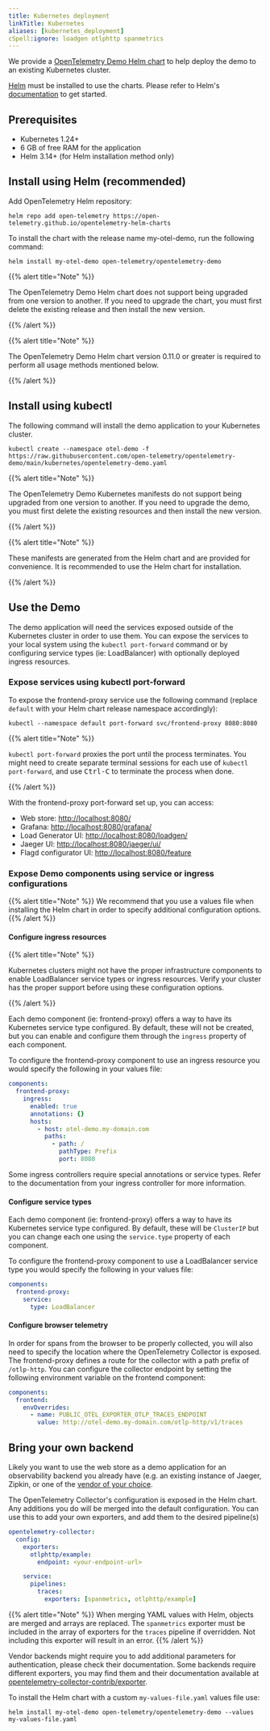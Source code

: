 ```yaml
---
title: Kubernetes deployment
linkTitle: Kubernetes
aliases: [kubernetes_deployment]
cSpell:ignore: loadgen otlphttp spanmetrics
---
```


We provide a
[OpenTelemetry Demo Helm chart](/docs/platforms/kubernetes/helm/demo/) to help
deploy the demo to an existing Kubernetes cluster.

[Helm](https://helm.sh) must be installed to use the charts. Please refer to
Helm's [documentation](https://helm.sh/docs/) to get started.

## Prerequisites

- Kubernetes 1.24+
- 6 GB of free RAM for the application
- Helm 3.14+ (for Helm installation method only)

## Install using Helm (recommended)

Add OpenTelemetry Helm repository:

```shell
helm repo add open-telemetry https://open-telemetry.github.io/opentelemetry-helm-charts
```

To install the chart with the release name my-otel-demo, run the following
command:

```shell
helm install my-otel-demo open-telemetry/opentelemetry-demo
```

{{% alert title="Note" %}}

The OpenTelemetry Demo Helm chart does not support being upgraded from one
version to another. If you need to upgrade the chart, you must first delete the
existing release and then install the new version.

{{% /alert %}}

{{% alert title="Note" %}}

The OpenTelemetry Demo Helm chart version 0.11.0 or greater is required to
perform all usage methods mentioned below.

{{% /alert %}}

## Install using kubectl

The following command will install the demo application to your Kubernetes
cluster.

```shell
kubectl create --namespace otel-demo -f https://raw.githubusercontent.com/open-telemetry/opentelemetry-demo/main/kubernetes/opentelemetry-demo.yaml
```

{{% alert title="Note" %}}

The OpenTelemetry Demo Kubernetes manifests do not support being upgraded from
one version to another. If you need to upgrade the demo, you must first delete
the existing resources and then install the new version.

{{% /alert %}}

{{% alert title="Note" %}}

These manifests are generated from the Helm chart and are provided for
convenience. It is recommended to use the Helm chart for installation.

{{% /alert %}}

## Use the Demo

The demo application will need the services exposed outside of the Kubernetes
cluster in order to use them. You can expose the services to your local system
using the `kubectl port-forward` command or by configuring service types (ie:
LoadBalancer) with optionally deployed ingress resources.

### Expose services using kubectl port-forward

To expose the frontend-proxy service use the following command (replace
`default` with your Helm chart release namespace accordingly):

```shell
kubectl --namespace default port-forward svc/frontend-proxy 8080:8080
```

{{% alert title="Note" %}}

`kubectl port-forward` proxies the port until the process terminates. You might
need to create separate terminal sessions for each use of
`kubectl port-forward`, and use <kbd>Ctrl-C</kbd> to terminate the process when
done.

{{% /alert %}}

With the frontend-proxy port-forward set up, you can access:

- Web store: <http://localhost:8080/>
- Grafana: <http://localhost:8080/grafana/>
- Load Generator UI: <http://localhost:8080/loadgen/>
- Jaeger UI: <http://localhost:8080/jaeger/ui/>
- Flagd configurator UI: <http://localhost:8080/feature>

### Expose Demo components using service or ingress configurations

{{% alert title="Note" %}} We recommend that you use a values file
when installing the Helm chart in order to specify additional configuration
options. {{% /alert %}}

#### Configure ingress resources

{{% alert title="Note" %}}

Kubernetes clusters might not have the proper infrastructure components to
enable LoadBalancer service types or ingress resources. Verify your cluster has
the proper support before using these configuration options.

{{% /alert %}}

Each demo component (ie: frontend-proxy) offers a way to have its Kubernetes
service type configured. By default, these will not be created, but you can
enable and configure them through the `ingress` property of each component.

To configure the frontend-proxy component to use an ingress resource you would
specify the following in your values file:

```yaml
components:
  frontend-proxy:
    ingress:
      enabled: true
      annotations: {}
      hosts:
        - host: otel-demo.my-domain.com
          paths:
            - path: /
              pathType: Prefix
              port: 8080
```

Some ingress controllers require special annotations or service types. Refer to
the documentation from your ingress controller for more information.

#### Configure service types

Each demo component (ie: frontend-proxy) offers a way to have its Kubernetes
service type configured. By default, these will be `ClusterIP` but you can
change each one using the `service.type` property of each component.

To configure the frontend-proxy component to use a LoadBalancer service type you
would specify the following in your values file:

```yaml
components:
  frontend-proxy:
    service:
      type: LoadBalancer
```

#### Configure browser telemetry

In order for spans from the browser to be properly collected, you will also need
to specify the location where the OpenTelemetry Collector is exposed. The
frontend-proxy defines a route for the collector with a path prefix of
`/otlp-http`. You can configure the collector endpoint by setting the following
environment variable on the frontend component:

```yaml
components:
  frontend:
    envOverrides:
      - name: PUBLIC_OTEL_EXPORTER_OTLP_TRACES_ENDPOINT
        value: http://otel-demo.my-domain.com/otlp-http/v1/traces
```

## Bring your own backend

Likely you want to use the web store as a demo application for an observability
backend you already have (e.g. an existing instance of Jaeger, Zipkin, or one of
the [vendor of your choice](/ecosystem/vendors/).

The OpenTelemetry Collector's configuration is exposed in the Helm chart. Any
additions you do will be merged into the default configuration. You can use this
to add your own exporters, and add them to the desired pipeline(s)

```yaml
opentelemetry-collector:
  config:
    exporters:
      otlphttp/example:
        endpoint: <your-endpoint-url>

    service:
      pipelines:
        traces:
          exporters: [spanmetrics, otlphttp/example]
```

{{% alert title="Note" %}} When merging YAML values with Helm,
objects are merged and arrays are replaced. The `spanmetrics` exporter must be
included in the array of exporters for the `traces` pipeline if overridden. Not
including this exporter will result in an error. {{% /alert %}}

Vendor backends might require you to add additional parameters for
authentication, please check their documentation. Some backends require
different exporters, you may find them and their documentation available at
[opentelemetry-collector-contrib/exporter](https://github.com/open-telemetry/opentelemetry-collector-contrib/tree/main/exporter).

To install the Helm chart with a custom `my-values-file.yaml` values file use:

```shell
helm install my-otel-demo open-telemetry/opentelemetry-demo --values my-values-file.yaml
```
